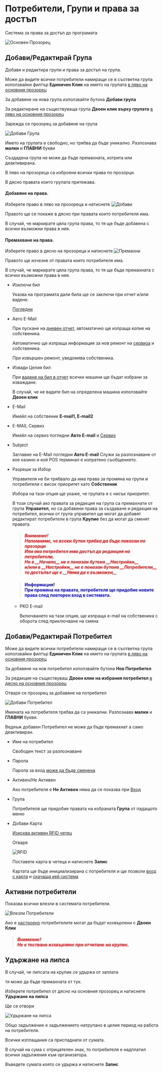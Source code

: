 # Потребители, Групи и права за достъп

Система за права за достъп до програмата

![Основен Прозорец](../../img/colibri/user.png)

## Добави/Редактирай Група

Добавя и редактира групи и права за достъп на група.

Може да видите всички потребители намиращи се в съответна група използвайки филтър
__Единичен Клик__ на името на групата [в ляво на основния прозорец](user.html#_1)

За добавяне на нова група използвайте бутона __Добави група__

За редактиране на съществуваща група __Двоен клик върху групата__ [в ляво на основния прозорец](user.html#_1)

Зарежда се прозорец за добавяне на група

![Добави Група](../../img/colibri/user_group.png)

Името на групата е свободно, но трябва да бъде уникално.
Разпознава __малки__ и __ГЛАВНИ__ букви

Създадена група не може да бъде премахната, изтрита или деактивирана.

В ляво на прозореца са изброени всички права по прозорци.

В дясно правата които групата притежава.

#### Добавяне на права.

Изберете право в ляво на прозореца и натиснете ![Добави](../../img/colibri/Gnome-Go-Next-32.png)

Правото ще се покаже в дясно при правата които потребителя има.

В случай, че маркирате цяла група права, то тя ще бъде добавена с всички възможни права в нея.

#### Премахване на права.

Изберете право в дясно на прозореца и натиснете ![Премахни](../../img/colibri/Gnome-Go-Previous-32.png)

Правото ще изчезне от правата които потребителя има.

В случай, че маркирате цяла група права, то тя ще бъде премахната с всички възможни права в нея.

* Изключи бил

    Указва на програмата дали била ще се заключи при отчет и/или вадене. 
    
    [Погледни](order.html)

* Авто E-Mail

    При пускане на [дневен отчет](main.html#_7), автоматично ще изпраща копие на собственика.
    
    Автоматично ще изпраща информация за нов ремонт на [сервиза](service.html) и собственика.
    
    При извършен ремонт, уведомява собственика.

* Извади Целия бил

    При [вадене на бил в отчет](order.html#_8) всички машини ще бъдат избрани за изваждане.
    
    В случай, че не вадите бил на определена машина използвайте __Двоен клик__

* E-Mail

    Имейл на собственик __E-mail1, E-mail2__

* E-MAIL Сервиз

    Имейл на сервиз погледни __Авто E-mail__ и [Сервиз](service.html)

* Subject

    Заглавие на E-Mail погледни __Авто E-mail__
    Служи за разпознаване от кое казино и кой POS терминал е изпратено съобщението.

* Разреши за Избор

    Управителя не би трябвало да има права за промяна на групи и потребители с висок приоритет
    като __Собственик__
    
    Избора на тази опция ще укаже, че групата е с нисък приоритет.
    
    В този случай ако правата за редакция на група са премахнати от група __Управител__,
    но са добавени права за създаване и редакция на потребител, всички от група управител ще могат да 
    добавят редактират потребители в група __Крупие__ без да могат да сменят правата.
    
    > <h5 style="color:red">Внимание!<br>
    > Напомняме, че всеки бутон трябва да бъде показан по прозорци<br>
    > Или ако потребител има достъп до редакция на потребители,<br>
    > Но в __Начало__ не е показан бутона __Настройки__<br>
    > и/или в __Настройки__ не е показан бутона __Потребители__<br>
    > то достъпът ще е __Няма да е възможен__
    > </h5>
    
    > <h4 style="color:blue">Информация!<br>
    > При промяна на правата, потребителя ще придобие новите права след повторен вход в системата.</h4>

    * PKO E-mail

        Включването на тази опция, ще изпраща e-mail на собственика с оборота след приключване на смяна

## Добави/Редактирай Потребител

Може да видите всички потребители намиращи се в съответна група използвайки филтър
__Единичен Клик__ на името на групата [в ляво на основния прозорец](user.html#_1)

За добавяне на нов потребител използвайте бутона __Нов Потребител__

За редакция на съществуваш __Двоен клик на избрания потребител__ [в дясно на основния прозорец](user.html#_1)

Отваря се прозорец за добавяне на потребител

![Добави Потребител](../../img/colibri/add_user.png)

Имената на потребителя трябва да са уникални. Разпознава __малки__ и __ГЛАВНИ__ букви.

Веднъж добавен Потребител не може да бъде премахнат а само деактивиран.

* Име на потребител

    Свободен текст за разпознаване
    
* Парола

    Парола за вход [може да бъде сменена](main.html#_27)
    
* Активен/Не Активен

    Ако потребителя е __Не Активен__ няма да се показва при [Вход](login.html)
    
* Група
    
    Потребителя ще придобие правата на избраната __Група__ от падащото меню
    
* Добави Карта
    
    [Изисква активен RFID четец](config_system.html#_23)
    
    Отваря
    
    ![RFID](../../img/colibri/add_cust_cart.png)
    
    Поставете карта в четеца и натиснете __Запис__
    
    Картата ще бъде инициализирана с потребителя и ще позволи [вход с карта](login.html) и 
    [скачаща кей система](config_system.md)

## Активни потребители

Показва всички влезли в системата потребители.

![Влезли Потребители](../../img/colibri/activ_user.png)

Ако е [настроено](config_system.html) потребителите могат да бъдат изхвърлени с __Двоен Клик__

> <h5 style="color:red">Внимание!<br>
> Не е тествано изхвърляне при отчитане на крупие.</h5>


## Удържане на липса

В случай, че липсата на крупие се удържа от заплата

тя може да бъде премахната от тук.

Изберете потребител от дясно на основния прозорец и натиснете __Удържане на липса__

Ще се отвори

![Удържане на липса](../../img/colibri/user_hold_mony.png)

Общо задължение е задължението натрупано в целия период на работа на потребителя.

Всички изплащания са приспаднати от сумата.

В случай на сума с отрицателен знак, то потребителя е надплатил всички задължения към организатора.

Въведете сумата която се удържа и натиснете __Запис__